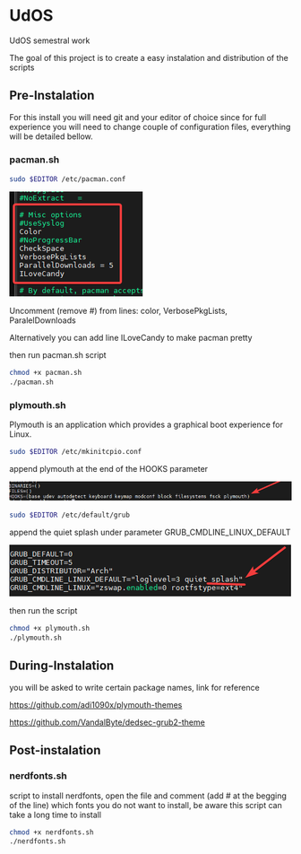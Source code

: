 # UdOS
UdOS semestral work

The goal of this project is to create a easy instalation and distribution of the scripts
## Pre-Instalation
For this install you will need git and your editor of choice since for full experience you will need to change couple of configuration files, everything will be detailed bellow.
### pacman.sh

```bash
sudo $EDITOR /etc/pacman.conf
```
![alt text](screenshots/image.png)

Uncomment (remove #) from lines: color, VerbosePkgLists, ParalelDownloads

Alternatively you can add line ILoveCandy to make pacman pretty

then run pacman.sh script

```bash
chmod +x pacman.sh
./pacman.sh
```

### plymouth.sh
Plymouth is an application which provides a graphical boot experience for Linux.

```bash
sudo $EDITOR /etc/mkinitcpio.conf
```

append plymouth at the end of the HOOKS parameter

![alt text](screenshots/image-1.png)

```bash
sudo $EDITOR /etc/default/grub
```
append the quiet splash under parameter GRUB_CMDLINE_LINUX_DEFAULT

![alt text](screenshots/image-2.png)

then run the script

```bash
chmod +x plymouth.sh
./plymouth.sh
```

## During-Instalation
you will be asked to write certain package names, link for reference

https://github.com/adi1090x/plymouth-themes

https://github.com/VandalByte/dedsec-grub2-theme
## Post-instalation
### nerdfonts.sh
script to install nerdfonts, open the file and comment (add # at the begging of the line) which fonts you do not want to install, be aware this script can take a long time to install
```bash
chmod +x nerdfonts.sh
./nerdfonts.sh
```